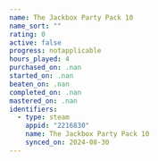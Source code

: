 ```yaml
---
name: The Jackbox Party Pack 10
name_sort: ""
rating: 0
active: false
progress: notapplicable
hours_played: 4
purchased_on: .nan
started_on: .nan
beaten_on: .nan
completed_on: .nan
mastered_on: .nan
identifiers:
  - type: steam
    appid: "2216830"
    name: The Jackbox Party Pack 10
    synced_on: 2024-08-30
---
```

